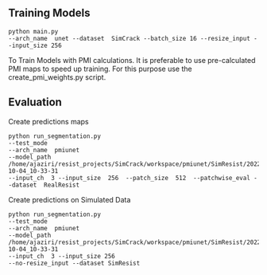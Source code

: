 

## Training Models ##
```
python main.py 
--arch_name  unet --dataset  SimCrack --batch_size 16 --resize_input --input_size 256
```
To Train Models with PMI calculations. It is preferable to use pre-calculated PMI maps to speed up training. For this purpose use the create_pmi_weights.py script.


## Evaluation ##

Create predictions maps
```
python run_segmentation.py 
--test_mode
--arch_name  pmiunet
--model_path  /home/ajaziri/resist_projects/SimCrack/workspace/pmiunet/SimResist/2022-10-04_10-33-31
--input_ch  3 --input_size  256  --patch_size  512  --patchwise_eval --dataset  RealResist
```

Create predictions on Simulated Data
```
python run_segmentation.py 
--test_mode
--arch_name  pmiunet
--model_path  /home/ajaziri/resist_projects/SimCrack/workspace/pmiunet/SimResist/2022-10-04_10-33-31
--input_ch  3 --input_size 256
--no-resize_input --dataset SimResist
```

